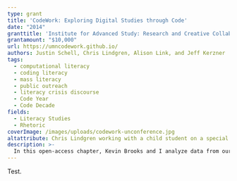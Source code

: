 ```yaml
---
type: grant
title: 'CodeWork: Exploring Digital Studies through Code'
date: "2014"
granttitle: 'Institute for Advanced Study: Research and Creative Collaborative'
grantamount: "$10,000"
url: https://umncodework.github.io/
authors: Justin Schell, Chris Lindgren, Alison Link, and Jeff Kerzner
tags:
  - computational literacy
  - coding literacy
  - mass literacy
  - public outreach
  - literacy crisis discourse
  - Code Year
  - Code Decade
fields:
  - Literacy Studies
  - Rhetoric
coverImage: /images/uploads/codework-unconference.jpg
altattribute: Chris Lindgren working with a child student on a special Sugar Labs project.
description: >-
  In this open-access chapter, Kevin Brooks and I analyze data from our Sugar Labs @ NDSU outreach program in response to the \"code year\" coding-crisis discourse. Our findings indicated that digital divides still exist and manifest in more complex ways than haves versus have-nots. We call for rhetoricians to engage more than the crisis tropes themselves, and ask others to become more involved in public efforts&mdash;efforts such as joining or creating multidisciplinary teams to develop more holistic curricula.
---
```


Test.

